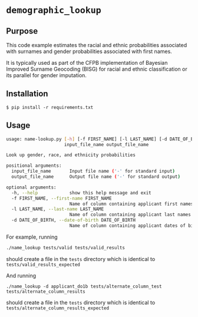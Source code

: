# `demographic_lookup`

## Purpose

This code example estimates the racial
and ethnic probabilities associated with surnames and gender
probabilities associated with first names.

It is typically used as part of the CFPB implementation of
Bayesian Improved Surname Geocoding (BISG) for racial and ethnic
classification or its parallel for gender imputation.

## Installation

```shell
$ pip install -r requirements.txt
```

## Usage

```bash
usage: name-lookup.py [-h] [-f FIRST_NAME] [-l LAST_NAME] [-d DATE_OF_BIRTH]
                      input_file_name output_file_name

Look up gender, race, and ethnicity probabilities

positional arguments:
  input_file_name       Input file name ('-' for standard input)
  output_file_name      Output file name ('-' for standard output)

optional arguments:
  -h, --help            show this help message and exit
  -f FIRST_NAME, --first-name FIRST_NAME
                        Name of column containing applicant first names
  -l LAST_NAME, --last-name LAST_NAME
                        Name of column containing applicant last names
  -d DATE_OF_BIRTH, --date-of-birth DATE_OF_BIRTH
                        Name of column containing applicant dates of birth
```

For example, running 

```bash
./name_lookup tests/valid tests/valid_results
```

should create a file in the `tests` directory which is identical to `tests/valid_results_expected`

And running

```bask
./name_lookup -d applicant_do1b tests/alternate_column_test tests/alternate_column_results
```

should create a file in the `tests` directory which is identical to `tests/alternate_column_results_expected`
